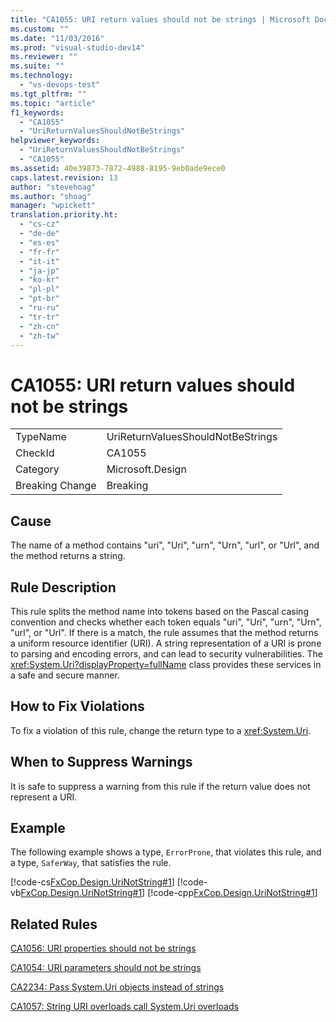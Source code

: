 ```yaml
---
title: "CA1055: URI return values should not be strings | Microsoft Docs"
ms.custom: ""
ms.date: "11/03/2016"
ms.prod: "visual-studio-dev14"
ms.reviewer: ""
ms.suite: ""
ms.technology: 
  - "vs-devops-test"
ms.tgt_pltfrm: ""
ms.topic: "article"
f1_keywords: 
  - "CA1055"
  - "UriReturnValuesShouldNotBeStrings"
helpviewer_keywords: 
  - "UriReturnValuesShouldNotBeStrings"
  - "CA1055"
ms.assetid: 40e39873-7872-4988-8195-9eb0ade9ece0
caps.latest.revision: 13
author: "stevehoag"
ms.author: "shoag"
manager: "wpickett"
translation.priority.ht: 
  - "cs-cz"
  - "de-de"
  - "es-es"
  - "fr-fr"
  - "it-it"
  - "ja-jp"
  - "ko-kr"
  - "pl-pl"
  - "pt-br"
  - "ru-ru"
  - "tr-tr"
  - "zh-cn"
  - "zh-tw"
---
```

# CA1055: URI return values should not be strings
|||  
|-|-|  
|TypeName|UriReturnValuesShouldNotBeStrings|  
|CheckId|CA1055|  
|Category|Microsoft.Design|  
|Breaking Change|Breaking|  
  
## Cause  
 The name of a method contains "uri", "Uri", "urn", "Urn", "url", or "Url", and the method returns a string.  
  
## Rule Description  
 This rule splits the method name into tokens based on the Pascal casing convention and checks whether each token equals "uri", "Uri", "urn", "Urn", "url", or "Url". If there is a match, the rule assumes that the method returns a uniform resource identifier (URI). A string representation of a URI is prone to parsing and encoding errors, and can lead to security vulnerabilities. The <xref:System.Uri?displayProperty=fullName> class provides these services in a safe and secure manner.  
  
## How to Fix Violations  
 To fix a violation of this rule, change the return type to a <xref:System.Uri>.  
  
## When to Suppress Warnings  
 It is safe to suppress a warning from this rule if the return value does not represent a URI.  
  
## Example  
 The following example shows a type, `ErrorProne`, that violates this rule, and a type, `SaferWay`, that satisfies the rule.  
  
 [!code-cs[FxCop.Design.UriNotString#1](../code-quality/codesnippet/CSharp/ca1055-uri-return-values-should-not-be-strings_1.cs)]
 [!code-vb[FxCop.Design.UriNotString#1](../code-quality/codesnippet/VisualBasic/ca1055-uri-return-values-should-not-be-strings_1.vb)]
 [!code-cpp[FxCop.Design.UriNotString#1](../code-quality/codesnippet/CPP/ca1055-uri-return-values-should-not-be-strings_1.cpp)]  
  
## Related Rules  
 [CA1056: URI properties should not be strings](../code-quality/ca1056-uri-properties-should-not-be-strings.md)  
  
 [CA1054: URI parameters should not be strings](../code-quality/ca1054-uri-parameters-should-not-be-strings.md)  
  
 [CA2234: Pass System.Uri objects instead of strings](../code-quality/ca2234-pass-system-uri-objects-instead-of-strings.md)  
  
 [CA1057: String URI overloads call System.Uri overloads](../code-quality/ca1057-string-uri-overloads-call-system-uri-overloads.md)